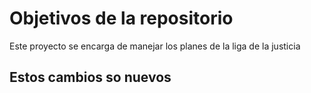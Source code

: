 # Objetivos de la repositorio

Este proyecto se encarga de manejar los planes de la liga de la justicia


## Estos cambios so nuevos